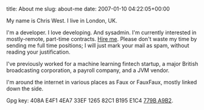 title: About me
slug: about-me
date: 2007-01-10 04:22:05+00:00

My name is Chris West. I live in London, UK.

I'm a developer. I love developing. And sysadmin. I'm currently interested in
mostly-remote, part-time contracts.
[Hire me](mailto:solo-hire-7@goeshewere.com).
Please don't waste my time by sending me full time positions; I will just mark
your mail as spam, without reading your justification.

I've previously worked for a machine learning fintech startup, a major
British broadcasting corporation, a payroll company, and a JVM vendor.

I'm around the internet in various places as Faux or FauxFaux, mostly linked down the side.

Gpg key: 408A E4F1 4EA7 33EF 1265  82C1 B195 E1C4 <a href="https://ssl.goeswhere.com/keys.asc">779B A9B2</a>.

